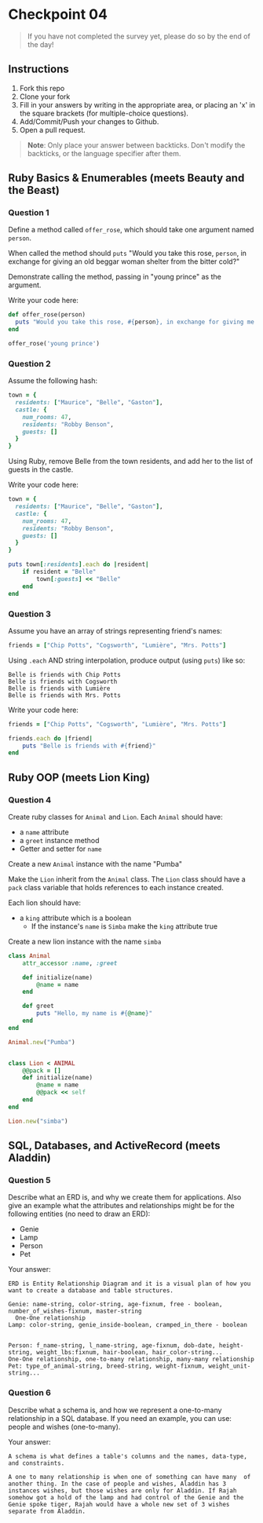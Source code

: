 # Checkpoint 04

> If you have not completed the survey yet,
please do so by the end of the day!

## Instructions

1. Fork this repo
2. Clone your fork
3. Fill in your answers by writing in the appropriate area, or placing an 'x' in
the square brackets (for multiple-choice questions).
4. Add/Commit/Push your changes to Github.
5. Open a pull request.

> **Note**: Only place your answer between backticks. Don't modify the backticks,
or the language specifier after them.

## Ruby Basics & Enumerables (meets Beauty and the Beast)

### Question 1

Define a method called `offer_rose`, which should take one argument named `person`.

When called the method should `puts` "Would you take this rose, `person`, in exchange for giving an old beggar woman shelter from the bitter cold?"

Demonstrate calling the method, passing in "young prince" as the argument.

Write your code here:
```ruby
def offer_rose(person)
  puts "Would you take this rose, #{person}, in exchange for giving me an old beggar woman shelter from the bitter cold?"
end

offer_rose('young prince')

```

### Question 2

Assume the following hash:

```ruby
town = {
  residents: ["Maurice", "Belle", "Gaston"],
  castle: {
    num_rooms: 47,
    residents: "Robby Benson",
    guests: []
  }
}
```

Using Ruby, remove Belle from the town residents, and
add her to the list of guests in the castle.

Write your code here:
```ruby
town = {
  residents: ["Maurice", "Belle", "Gaston"],
  castle: {
    num_rooms: 47,
    residents: "Robby Benson",
    guests: []
  }
}

puts town[:residents].each do |resident|
	if resident = "Belle"
		town[:guests] << "Belle"
	end
end

```

### Question 3

Assume you have an array of strings representing friend's names:

```ruby
friends = ["Chip Potts", "Cogsworth", "Lumière", "Mrs. Potts"]
```

Using `.each` AND string interpolation, produce output (using `puts`) like so:

```
Belle is friends with Chip Potts
Belle is friends with Cogsworth
Belle is friends with Lumière
Belle is friends with Mrs. Potts
```

Write your code here:
```ruby
friends = ["Chip Potts", "Cogsworth", "Lumière", "Mrs. Potts"]

friends.each do |friend|
	puts "Belle is friends with #{friend}"
end

```
## Ruby OOP (meets Lion King)

### Question 4

Create ruby classes for `Animal` and `Lion`.
Each `Animal` should have:

- a `name` attribute
- a `greet` instance method
- Getter and setter for `name`

Create a new `Animal` instance with the name "Pumba"

Make the `Lion` inherit from the `Animal` class.
The `Lion` class should have a `pack` class variable that holds references to each instance created.

Each lion should have:
- a `king` attribute which is a boolean
  - If the instance's `name` is `Simba` make the `king` attribute true

Create a new lion instance with the name `simba`

```ruby
class Animal
	attr_accessor :name, :greet

	def initialize(name)
		@name = name
	end

	def greet
		puts "Hello, my name is #{@name}"
	end
end

Animal.new("Pumba")


class Lion < ANIMAL
	@@pack = []
	def initialize(name)
		@name = name
		@@pack << self
	end
end

Lion.new("simba")
```

## SQL, Databases, and ActiveRecord (meets Aladdin)

### Question 5

Describe what an ERD is, and why we create them for applications. Also give an
example what the attributes and relationships might be for the following
entities (no need to draw an ERD):
* Genie
* Lamp
* Person
* Pet

Your answer:
```
ERD is Entity Relationship Diagram and it is a visual plan of how you want to create a database and table structures.

Genie: name-string, color-string, age-fixnum, free - boolean, number_of_wishes-fixnum, master-string
  One-One relationship
Lamp: color-string, genie_inside-boolean, cramped_in_there - boolean


Person: f_name-string, l_name-string, age-fixnum, dob-date, height-string, weight_lbs:fixnum, hair-boolean, hair_color-string...
One-One relationship, one-to-many relationship, many-many relationship
Pet: type_of_animal-string, breed-string, weight-fixnum, weight_unit-string...

```

### Question 6

Describe what a schema is, and how we represent a one-to-many relationship in a
SQL database. If you need an example, you can use: people and wishes
(one-to-many).

Your answer:
```
A schema is what defines a table's columns and the names, data-type, and constraints.

A one to many relationship is when one of something can have many  of another thing. In the case of people and wishes, Aladdin has 3 instances wishes, but those wishes are only for Aladdin. If Rajah somehow got a hold of the lamp and had control of the Genie and the Genie spoke tiger, Rajah would have a whole new set of 3 wishes separate from Aladdin. 
```

